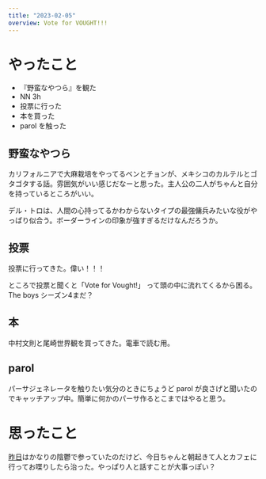 ```yaml
---
title: "2023-02-05"
overview: Vote for VOUGHT!!!
---
```


# やったこと

- 『野蛮なやつら』を観た
- NN 3h
- 投票に行った
- 本を買った
- parol を触った

## 野蛮なやつら

カリフォルニアで大麻栽培をやってるベンとチョンが、メキシコのカルテルとゴタゴタする話。雰囲気がいい感じだなーと思った。主人公の二人がちゃんと自分を持っているところがいい。

デル・トロは、人間の心持ってるかわからないタイプの最強傭兵みたいな役がやっぱり似合う。ボーダーラインの印象が強すぎるだけなんだろうか。

## 投票

投票に行ってきた。偉い！！！

ところで投票と聞くと「Vote for Vought!」 って頭の中に流れてくるから困る。 The
boys シーズン4まだ？

## 本

中村文則と尾崎世界観を買ってきた。電車で読む用。

## parol

パーサジェネレータを触りたい気分のときにちょうど parol
が良さげと聞いたのでキャッチアップ中。簡単に何かのパーサ作るとこまではやると思う。

# 思ったこと

[昨日](../04/)はかなりの陰鬱で参っていたのだけど、今日ちゃんと朝起きて人とカフェに行ってお喋りしたら治った。やっぱり人と話すことが大事っぽい？
